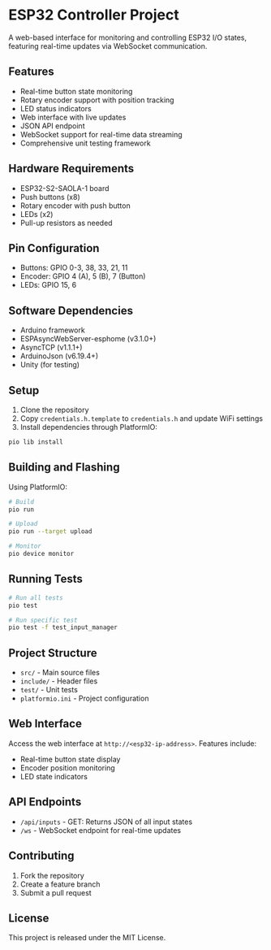 # ESP32 Controller Project

A web-based interface for monitoring and controlling ESP32 I/O states, featuring real-time updates via WebSocket communication.

## Features

- Real-time button state monitoring
- Rotary encoder support with position tracking
- LED status indicators
- Web interface with live updates
- JSON API endpoint
- WebSocket support for real-time data streaming
- Comprehensive unit testing framework

## Hardware Requirements

- ESP32-S2-SAOLA-1 board
- Push buttons (x8)
- Rotary encoder with push button
- LEDs (x2)
- Pull-up resistors as needed

## Pin Configuration

- Buttons: GPIO 0-3, 38, 33, 21, 11
- Encoder: GPIO 4 (A), 5 (B), 7 (Button)
- LEDs: GPIO 15, 6

## Software Dependencies

- Arduino framework
- ESPAsyncWebServer-esphome (v3.1.0+)
- AsyncTCP (v1.1.1+)
- ArduinoJson (v6.19.4+)
- Unity (for testing)

## Setup

1. Clone the repository
2. Copy `credentials.h.template` to `credentials.h` and update WiFi settings
3. Install dependencies through PlatformIO:
```bash
pio lib install
```

## Building and Flashing

Using PlatformIO:
```bash
# Build
pio run

# Upload
pio run --target upload

# Monitor
pio device monitor
```

## Running Tests

```bash
# Run all tests
pio test

# Run specific test
pio test -f test_input_manager
```

## Project Structure

- `src/` - Main source files
- `include/` - Header files
- `test/` - Unit tests
- `platformio.ini` - Project configuration

## Web Interface

Access the web interface at `http://<esp32-ip-address>`. Features include:
- Real-time button state display
- Encoder position monitoring
- LED state indicators

## API Endpoints

- `/api/inputs` - GET: Returns JSON of all input states
- `/ws` - WebSocket endpoint for real-time updates

## Contributing

1. Fork the repository
2. Create a feature branch
3. Submit a pull request

## License

This project is released under the MIT License.
